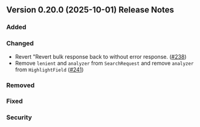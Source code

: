 ## Version 0.20.0 (2025-10-01) Release Notes


### Added

### Changed
- Revert "Revert bulk response back to without error response. ([#238](https://github.com/opensearch-project/opensearch-protobufs/pull/238))
- Remove `lenient` and `analyzer` from `SearchRequest` and remove `analyzer` from `HighlightField` ([#241](https://github.com/opensearch-project/opensearch-protobufs/pull/241))
### Removed

### Fixed

### Security
